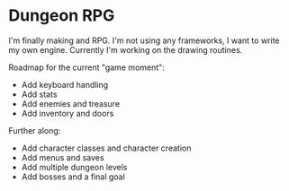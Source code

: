 # Dungeon RPG

I'm finally making and RPG.
I'm not using any frameworks, I want to write my own engine.
Currently I'm working on the drawing routines.

Roadmap for the current "game moment":
- Add keyboard handling
- Add stats
- Add enemies and treasure
- Add inventory and doors

Further along:
- Add character classes and character creation
- Add menus and saves
- Add multiple dungeon levels
- Add bosses and a final goal
